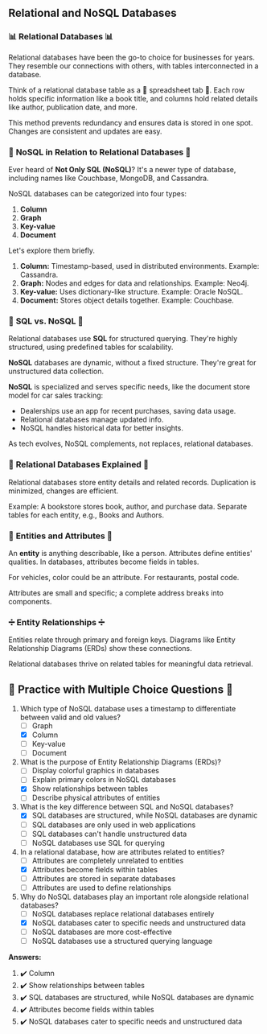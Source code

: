 ## Relational and NoSQL Databases

### 📊 **Relational Databases** 📊

Relational databases have been the go-to choice for businesses for years. They resemble our connections with others, with tables interconnected in a database.

Think of a relational database table as a 📑 spreadsheet tab 📑. Each row holds specific information like a book title, and columns hold related details like author, publication date, and more.

This method prevents redundancy and ensures data is stored in one spot. Changes are consistent and updates are easy.

### 📝 **NoSQL in Relation to Relational Databases** 📝

Ever heard of **Not Only SQL (NoSQL)**? It's a newer type of database, including names like Couchbase, MongoDB, and Cassandra.

NoSQL databases can be categorized into four types:

1. **Column**
2. **Graph**
3. **Key-value**
4. **Document**

Let's explore them briefly.

1. **Column:** Timestamp-based, used in distributed environments. Example: Cassandra.
2. **Graph:** Nodes and edges for data and relationships. Example: Neo4j.
3. **Key-value:** Uses dictionary-like structure. Example: Oracle NoSQL.
4. **Document:** Stores object details together. Example: Couchbase.

### 🔄 **SQL vs. NoSQL** 🔄

Relational databases use **SQL** for structured querying. They're highly structured, using predefined tables for scalability.

**NoSQL** databases are dynamic, without a fixed structure. They're great for unstructured data collection.

**NoSQL** is specialized and serves specific needs, like the document store model for car sales tracking:

- Dealerships use an app for recent purchases, saving data usage.
- Relational databases manage updated info.
- NoSQL handles historical data for better insights.

As tech evolves, NoSQL complements, not replaces, relational databases.

### 🚗 **Relational Databases Explained** 🚗

Relational databases store entity details and related records. Duplication is minimized, changes are efficient.

Example: A bookstore stores book, author, and purchase data. Separate tables for each entity, e.g., Books and Authors.

### 🧐 **Entities and Attributes** 🧐

An **entity** is anything describable, like a person. Attributes define entities' qualities. In databases, attributes become fields in tables.

For vehicles, color could be an attribute. For restaurants, postal code.

Attributes are small and specific; a complete address breaks into components.

### ➗ **Entity Relationships** ➗

Entities relate through primary and foreign keys. Diagrams like Entity Relationship Diagrams (ERDs) show these connections.

Relational databases thrive on related tables for meaningful data retrieval.

## 📝 **Practice with Multiple Choice Questions** 📝

1. Which type of NoSQL database uses a timestamp to differentiate between valid and old values?
   - [ ] Graph
   - [x] Column
   - [ ] Key-value
   - [ ] Document

2. What is the purpose of Entity Relationship Diagrams (ERDs)?
   - [ ] Display colorful graphics in databases
   - [ ] Explain primary colors in NoSQL databases
   - [x] Show relationships between tables
   - [ ] Describe physical attributes of entities

3. What is the key difference between SQL and NoSQL databases?
   - [x] SQL databases are structured, while NoSQL databases are dynamic
   - [ ] SQL databases are only used in web applications
   - [ ] SQL databases can't handle unstructured data
   - [ ] NoSQL databases use SQL for querying

4. In a relational database, how are attributes related to entities?
   - [ ] Attributes are completely unrelated to entities
   - [x] Attributes become fields within tables
   - [ ] Attributes are stored in separate databases
   - [ ] Attributes are used to define relationships

5. Why do NoSQL databases play an important role alongside relational databases?
   - [ ] NoSQL databases replace relational databases entirely
   - [x] NoSQL databases cater to specific needs and unstructured data
   - [ ] NoSQL databases are more cost-effective
   - [ ] NoSQL databases use a structured querying language

**Answers:**
1. ✔️ Column
2. ✔️ Show relationships between tables
3. ✔️ SQL databases are structured, while NoSQL databases are dynamic
4. ✔️ Attributes become fields within tables
5. ✔️ NoSQL databases cater to specific needs and unstructured data